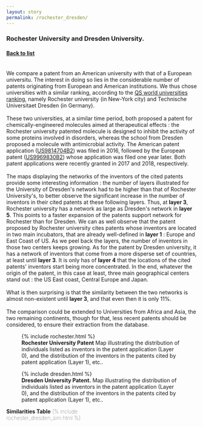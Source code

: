 ```yaml
---
layout: story
permalink: /rochester_dresden/
---
```


   <div class="story-text">
	   <h3>
	      Rochester University and Dresden University.
	   </h3>
	   <h4>
	      <A class="page-link" href="{{ "/story" | relative_url }}#anchor-list">Back to list</A>
	   </h4>
	   <br>
	   We compare a patent from an American university with that of a European universitu. The interest in doing so lies in the considerable number of patents originating from European and American institutions. We thus chose universities with a similar ranking, according to the <a class="page-link" href="https://www.topuniversities.com/university-rankings/world-university-rankings/2018">QS world universities ranking</a>, namely Rochester university (in New-York city) and Technische Universitaet Dresden (in Germany). 
      <br><br>
      These two universities, at a similar time period, both proposed a patent for chemically-engineered molecules aimed at therapeutical effects : the Rochester university patented molecule is designed to inhibit the activity of some proteins involved in disorders, whereas the school from Dresden proposed a molecule with antimicrobial activity. The American patent application (<a class="page-link" href="https://patents.google.com/patent/US9814704B2/">US9814704B2</a>) was filed in 2016, followed by the European patent (<a class="page-link" href="https://patents.google.com/patent/US9969830B2/">US9969830B2</a>) whose application was filed one year later. Both patent applications were recently granted in 2017 and 2018, respectively. 
      <br><br>
      The maps displaying the networks of the inventors of the cited patents provide some interesting information : the number of layers illustrated for the University of Dresden's network had to be higher than that of Rochester University's, to better observe the significant increase in the number of inventors in their cited patents at these following layers. Thus, at <b>layer 3</b>, Rochester university has a network as large as Dresden's network in <b>layer 5</b>. This points to a faster expansion of the patents support network for Rochester than for Dresden. We can as well observe that the patent proposed by Rochester university cites patents whose inventors are located in two main incubators, that are already well-defined in <b>layer 1</b> : Europe and East Coast of US. As we peel back the layers, the number of inventors in those two centers keeps growing. As for the patent by Dresden university, it has a network of inventors that come from a more disperse set of  countries, at least until <b>layer 3</b>. It is only has of <b>layer 4</b> that the locations of the cited patents' inventors start being more concentrated. In the end, whatever the origin of the patent, in this case at least, three main geographical centers stand out : the US East coast, Central Europe and Japan.
      <br><br>
      What is then surprising is that the similarity between the two networks is almost non-existent until <b>layer 3</b>, and that even then it is only 11%.
      <br><br>
      The comparison could be extended to Universities from Africa and Asia, the two remaining continents, though for that, less recent patents should be considered, to ensure their extraction from the database.
   </div>
 
   <div class="story-figure">
      <figure>
      {% include rochester.html %}
      <figcaption> <b>Rochester University Patent</b> Map illustrating the distribution of individuals listed as inventors in the patent application (Layer 0), and the distribution of the inventors in the patents cited by patent application (Layer 1), etc.. </figcaption>
      </figure>
   </div>
   
   <div class="story-text">
   </div>

   <div class="story-figure">
      <figure>
      {% include dresden.html %}
      <figcaption> <b>Dresden University Patent.</b> Map illustrating the distribution of individuals listed as inventors in the patent application (Layer 0), and the distribution of the inventors in the patents cited by patent application (Layer 1), etc.. </figcaption>
      </figure>
      
      
   <div class="story-text">
   
   <div style="height:500px; font-weight: 20; width:200px; ">
      <caption> <b>Similarities Table</b></caption>
      {% include rochester_dresden_sim.html %} 
   </div> 
    
   </div>
